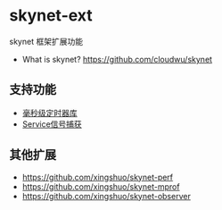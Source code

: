 # skynet-ext
skynet 框架扩展功能
* What is skynet? https://github.com/cloudwu/skynet

## 支持功能
* [毫秒级定时器库](https://github.com/xingshuo/skynet-ext/blob/main/doc/MSTimer.md)<br>
* [Service信号捕获](https://github.com/xingshuo/skynet-ext/blob/main/doc/Signal.md)

## 其他扩展
* https://github.com/xingshuo/skynet-perf
* https://github.com/xingshuo/skynet-mprof
* https://github.com/xingshuo/skynet-observer